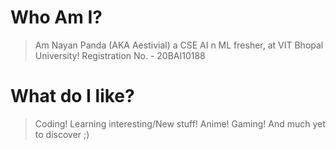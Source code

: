 # Who Am I?
> Am Nayan Panda (AKA Aestivial) a CSE AI n ML fresher,
at VIT Bhopal University!
Registration No. - 20BAI10188

# What do I like?
> Coding! Learning interesting/New stuff! Anime! Gaming!
And much yet to discover ;)
